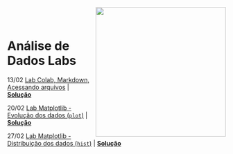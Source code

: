 <img src="http://meusite.mackenzie.br/rogerio/mackenzie_logo/UPM.2_horizontal_vermelho.jpg" width=300, align="right">

<br>
<br>

# Análise de Dados Labs


13/02 [Lab Colab, Markdown, Acessando arquivos](https://colab.research.google.com/github/Rogerio-mack/Analise_de_dados_labs/blob/main/Lab_Colab_Markdown_arquivos.ipynb)
| [**Solução**](https://colab.research.google.com/github/Rogerio-mack/Analise_de_dados_labs/blob/main/Lab_Colab_Markdown_arquivos_solucao.ipynb)

20/02 [Lab Matplotlib - Evolução dos dados (`plot`)](https://colab.research.google.com/github/Rogerio-mack/Analise_de_dados_labs/blob/main/Lab_Matplotlib.ipynb)
| [**Solução**](https://colab.research.google.com/github/Rogerio-mack/Analise_de_dados_labs/blob/main/Lab_Matplotlib_solucao.ipynb)

27/02 [Lab Matplotlib - Distribuição dos dados (`hist`)](https://colab.research.google.com/github/Rogerio-mack/Analise_de_dados_labs/blob/main/Lab_Matplotlib_02.ipynb)
| [**Solução**](https://colab.research.google.com/github/Rogerio-mack/Analise_de_dados_labs/blob/main/Lab_Matplotlib_02_solucao.ipynb)
